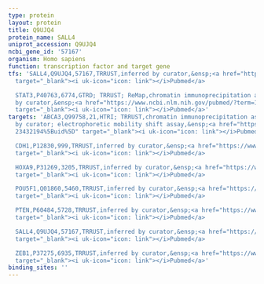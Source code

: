 ```yaml
---
type: protein
layout: protein
title: Q9UJQ4
protein_name: SALL4
uniprot_accession: Q9UJQ4
ncbi_gene_id: '57167'
organism: Homo sapiens
function: transcription factor and target gene
tfs: 'SALL4,Q9UJQ4,57167,TRRUST,inferred by curator,&ensp;<a href="https://www.ncbi.nlm.nih.gov/pubmed/?term=20505821%5Buid%5D"
  target="_blank"><i uk-icon="icon: link"></i>Pubmed</a>

  STAT3,P40763,6774,GTRD; TRRUST; ReMap,chromatin immunoprecipitation assay; inferred
  by curator,&ensp;<a href="https://www.ncbi.nlm.nih.gov/pubmed/?term=19151334%5Buid%5D"
  target="_blank"><i uk-icon="icon: link"></i>Pubmed</a>'
targets: 'ABCA3,Q99758,21,HTRI; TRRUST,chromatin immunoprecipitation assay; inferred
  by curator; electrophoretic mobility shift assay,&ensp;<a href="https://www.ncbi.nlm.nih.gov/pubmed/?term=21526180;
  23432194%5Buid%5D" target="_blank"><i uk-icon="icon: link"></i>Pubmed</a>

  CDH1,P12830,999,TRRUST,inferred by curator,&ensp;<a href="https://www.ncbi.nlm.nih.gov/pubmed/?term=23954296%5Buid%5D"
  target="_blank"><i uk-icon="icon: link"></i>Pubmed</a>

  HOXA9,P31269,3205,TRRUST,inferred by curator,&ensp;<a href="https://www.ncbi.nlm.nih.gov/pubmed/?term=24051379%5Buid%5D"
  target="_blank"><i uk-icon="icon: link"></i>Pubmed</a>

  POU5F1,Q01860,5460,TRRUST,inferred by curator,&ensp;<a href="https://www.ncbi.nlm.nih.gov/pubmed/?term=20505821%5Buid%5D"
  target="_blank"><i uk-icon="icon: link"></i>Pubmed</a>

  PTEN,P60484,5728,TRRUST,inferred by curator,&ensp;<a href="https://www.ncbi.nlm.nih.gov/pubmed/?term=19440552%5Buid%5D"
  target="_blank"><i uk-icon="icon: link"></i>Pubmed</a>

  SALL4,Q9UJQ4,57167,TRRUST,inferred by curator,&ensp;<a href="https://www.ncbi.nlm.nih.gov/pubmed/?term=20505821%5Buid%5D"
  target="_blank"><i uk-icon="icon: link"></i>Pubmed</a>

  ZEB1,P37275,6935,TRRUST,inferred by curator,&ensp;<a href="https://www.ncbi.nlm.nih.gov/pubmed/?term=23954296%5Buid%5D"
  target="_blank"><i uk-icon="icon: link"></i>Pubmed</a>'
binding_sites: ''
---
```

